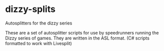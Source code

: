 # dizzy-splits
Autosplitters for the dizzy series

These are a set of autosplitter scripts for use by speedrunners running the Dizzy series of games.  They are written in the ASL format. (C# scripts formatted to work with Livesplit)
